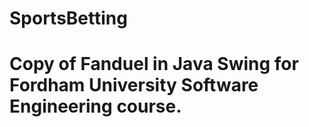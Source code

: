 # SportsBetting
# Copy of Fanduel in Java Swing for Fordham University Software Engineering course.
